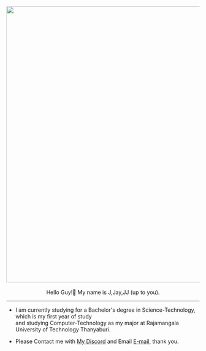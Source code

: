 <div align="center">
  <img src="https://thumbs.gfycat.com/DapperNarrowCow-max-1mb.gif" width="720px" />
  <br>
</div>
  
<br>  
  
<div align="center">
Hello Guy!👋 My name is J,Jay,JJ (up to you).
  </div>

--------------------------------------------

- I am currently studying for a Bachelor's degree in Science-Technology, which is my first year of study
  <br>and studying Computer-Technology as my major at Rajamangala University of Technology Thanyaburi.
    
- Please Contact me with <a href="https://discordapp.com/users/161111988141817857">My Discord</a> and Email <a href="mailto:natipong.sanklar@gmail.com">E-mail</a>, thank you.
